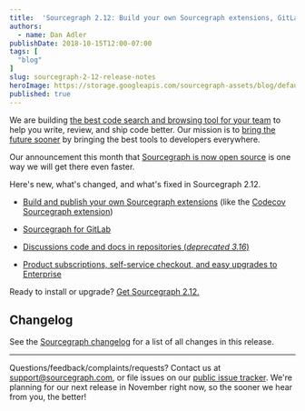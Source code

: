 ```yaml
---
title:  'Sourcegraph 2.12: Build your own Sourcegraph extensions, GitLab integration, code discussions, and self-service checkout'
authors:
  - name: Dan Adler
publishDate: 2018-10-15T12:00-07:00
tags: [
  "blog"
]
slug: sourcegraph-2-12-release-notes
heroImage: https://storage.googleapis.com/sourcegraph-assets/blog/default_hero_social.png
published: true
---
```


We are building [the best code search and browsing tool for your team](/) to help you write, review, and ship code better. Our mission is to [bring the future sooner](https://handbook.sourcegraph.com/company/strategy) by bringing the best tools to developers everywhere.

Our announcement this month that [Sourcegraph is now open source](https://handbook.sourcegraph.com/community/faq) is one way we will get there even faster.

Here's new, what's changed, and what's fixed in Sourcegraph 2.12.

- [Build and publish your own Sourcegraph extensions](https://docs.sourcegraph.com/extensions/authoring) (like the [Codecov Sourcegraph extension](https://twitter.com/sourcegraph/status/1038200208138502144))

- [Sourcegraph for GitLab](https://docs.sourcegraph.com/integration/gitlab)

- [Discussions code and docs in repositories (*deprecated 3.16*)](https://github.com/sourcegraph/sourcegraph/issues/9649)

- [Product subscriptions, self-service checkout, and easy upgrades to Enterprise](/pricing)

Ready to install or upgrade? [Get Sourcegraph 2.12.](https://docs.sourcegraph.com/#quickstart)

## Changelog

See the [Sourcegraph changelog](https://sourcegraph.com/github.com/sourcegraph/sourcegraph/-/blob/CHANGELOG.md) for a list of all changes in this release.

---

Questions/feedback/complaints/requests? Contact us at [support@sourcegraph.com](mailto:support@sourcegraph.com), or file issues on our [public issue tracker](https://github.com/sourcegraph/sourcegraph/issues). We're planning for our next release in November right now, so the sooner we hear from you, the better!
